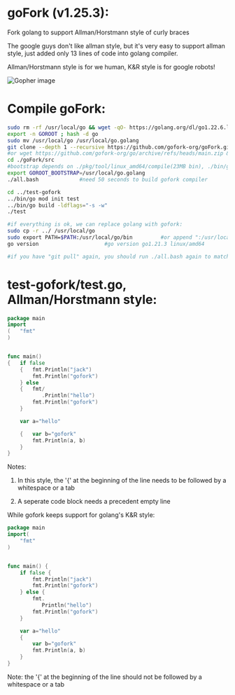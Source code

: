 # goFork (v1.25.3):

Fork golang to support Allman/Horstmann style of curly braces 

The google guys don't like allman style, but it's very easy to support allman style, just added only 13 lines of code into golang compiler.

Allman/Horstmann style is for we human, K&R style is for google robots!

![Gopher image](https://avatars.githubusercontent.com/u/86223803)

# Compile goFork:
```bash
sudo rm -rf /usr/local/go && wget -qO- https://golang.org/dl/go1.22.6.linux-amd64.tar.gz | sudo tar -xvz -C /usr/local
export -n GOROOT ; hash -d go
sudo mv /usr/local/go /usr/local/go.golang
git clone --depth 1 --recursive https://github.com/gofork-org/goFork.git
#or wget https://github.com/gofork-org/go/archive/refs/heads/main.zip && unzip main.zip
cd ./goFork/src
#bootstrap depends on ./pkg/tool/linux_amd64/compile(23MB bin), ./bin/go(15MB bin), can't simply copy them into goFork, will be not compatible with ./src/
export GOROOT_BOOTSTRAP=/usr/local/go.golang
./all.bash             #need 50 seconds to build gofork compiler           

cd ../test-gofork
../bin/go mod init test
../bin/go build -ldflags="-s -w"
./test

#if everything is ok, we can replace golang with gofork:
sudo cp -r ../ /usr/local/go
sudo export PATH=$PATH:/usr/local/go/bin         #or append ":/usr/local/go/bin" into PATH in /etc/environment
go version                     #go version go1.21.3 linux/amd64

#if you have "git pull" again, you should run ./all.bash again to match the ./bin/go with the latest ./src(stdlib)
```

# test-gofork/test.go, Allman/Horstmann style:

```go
package main
import
(   "fmt"
)


func main()
{   if false
    {   fmt.Println("jack")
        fmt.Println("gofork")
    } else
    {   fmt/
           .Println("hello")
        fmt.Println("gofork")
    }

    var a="hello"

    {   var b="gofork"
        fmt.Println(a, b)
    }
}

```

Notes:

1. In this style, the '{' at the beginning of the line needs to be followed by a whitespace or a tab

2. A seperate code block needs a precedent empty line

While gofork keeps support for golang's K&R style:

```go
package main
import(
    "fmt"
)


func main() {
    if false {
        fmt.Println("jack")
        fmt.Println("gofork")
    } else {
        fmt.
           Println("hello")
        fmt.Println("gofork")
    }

    var a="hello"
    {
        var b="gofork"
        fmt.Println(a, b)
    }
}

```

Note:  the '{' at the beginning of the line should not be followed by a whitespace or a tab
